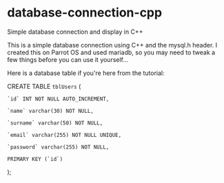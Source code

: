 # database-connection-cpp
Simple database connection and display in C++

This is a simple database connection using C++ and the mysql.h header. I created this on Parrot OS and used mariadb, so you may need to tweak a few things before you can use it yourself...


Here is a database table if you're here from the tutorial:

CREATE TABLE `tblUsers` (

	`id` INT NOT NULL AUTO_INCREMENT,
  
	`name` varchar(30) NOT NULL,
  
	`surname` varchar(50) NOT NULL,
  
	`email` varchar(255) NOT NULL UNIQUE,
  
	`password` varchar(255) NOT NULL,
  
	PRIMARY KEY (`id`)
  
);

